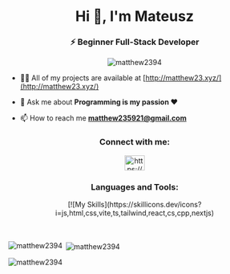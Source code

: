 <h1 align="center">Hi 👋, I'm Mateusz</h1>
<h3 align="center">⚡ Beginner Full-Stack Developer</h3>

<p align="center"> <img src="https://komarev.com/ghpvc/?username=matthew2394&label=Profile%20views&color=0e75b6&style=flat" alt="matthew2394" /> </p>

- 👨‍💻 All of my projects are available at [http://matthew23.xyz/](http://matthew23.xyz/)

- 💬 Ask me about **Programming is my passion ❤️**

- 📫 How to reach me **matthew235921@gmail.com**

<h3 align="center">Connect with me:</h3>
<p align="center">
<a href="https://discord.gg/https://discord.gg/UVCTFehw" target="blank"><img align="center" src="https://raw.githubusercontent.com/rahuldkjain/github-profile-readme-generator/master/src/images/icons/Social/discord.svg" alt="https://discord.gg/UVCTFehw" height="30" width="40" /></a>
</p>

<h3 align="center">Languages and Tools:</h3>
<p align="center"> [![My Skills](https://skillicons.dev/icons?i=js,html,css,vite,ts,tailwind,react,cs,cpp,nextjs)
<br>
<br>
<br></p>

<p><img align="left" src="https://github-readme-stats.vercel.app/api/top-langs?username=matthew2394&show_icons=true&locale=en&layout=compact" alt="matthew2394" /></p>

<p>&nbsp;<img align="center" src="https://github-readme-stats.vercel.app/api?username=matthew2394&show_icons=true&locale=en" alt="matthew2394" /></p>

<p><img align="center" src="https://github-readme-streak-stats.herokuapp.com/?user=matthew2394&" alt="matthew2394" /></p>
